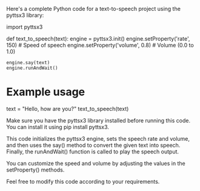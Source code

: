 Here's a complete Python code for a text-to-speech project using the pyttsx3 library:

import pyttsx3

def text_to_speech(text):
    engine = pyttsx3.init()
    engine.setProperty('rate', 150)  # Speed of speech
    engine.setProperty('volume', 0.8)  # Volume (0.0 to 1.0)

    engine.say(text)
    engine.runAndWait()

# Example usage
text = "Hello, how are you?"
text_to_speech(text)

Make sure you have the pyttsx3 library installed before running this code. You can install it using pip install pyttsx3.

This code initializes the pyttsx3 engine, sets the speech rate and volume, and then uses the say() method to convert the given text into speech. Finally, the runAndWait() function is called to play the speech output.

You can customize the speed and volume by adjusting the values in the setProperty() methods.

Feel free to modify this code according to your requirements.




